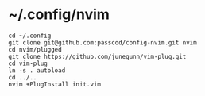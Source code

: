 # ~/.config/nvim

    cd ~/.config
    git clone git@github.com:passcod/config-nvim.git nvim
    cd nvim/plugged
    git clone https://github.com/junegunn/vim-plug.git
    cd vim-plug
    ln -s . autoload
    cd ../..
    nvim +PlugInstall init.vim
